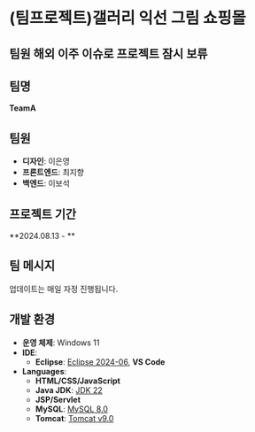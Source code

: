 # (팀프로젝트)갤러리 익선 그림 쇼핑몰

## 팀원 해외 이주 이슈로 프로젝트 잠시 보류

## 팀명
**TeamA**

## 팀원
- **디자인**: 이은영
- **프론트엔드**: 최지향
- **백엔드**: 이보석

## 프로젝트 기간
**2024.08.13 - **

## 팀 메시지
업데이트는 매일 자정 진행됩니다.

## 개발 환경
- **운영 체제**: Windows 11
- **IDE**:
  - **Eclipse**: [Eclipse 2024-06](https://www.eclipse.org/downloads/), **VS Code**
- **Languages**:
  - **HTML/CSS/JavaScript**
  - **Java JDK**: [JDK 22](https://www.oracle.com/java/technologies/javase-downloads.html)
  - **JSP/Servlet**
  - **MySQL**: [MySQL 8.0](https://dev.mysql.com/downloads/installer/)
  - **Tomcat**: [Tomcat v9.0](https://tomcat.apache.org/download-90.cgi)

 
